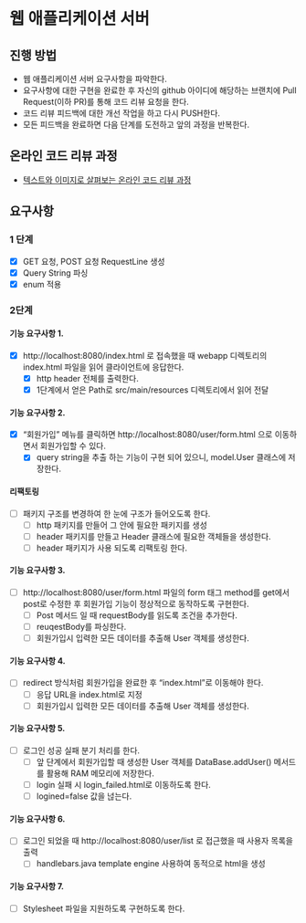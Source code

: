 # 웹 애플리케이션 서버
## 진행 방법
* 웹 애플리케이션 서버 요구사항을 파악한다.
* 요구사항에 대한 구현을 완료한 후 자신의 github 아이디에 해당하는 브랜치에 Pull Request(이하 PR)를 통해 코드 리뷰 요청을 한다.
* 코드 리뷰 피드백에 대한 개선 작업을 하고 다시 PUSH한다.
* 모든 피드백을 완료하면 다음 단계를 도전하고 앞의 과정을 반복한다.

## 온라인 코드 리뷰 과정
* [텍스트와 이미지로 살펴보는 온라인 코드 리뷰 과정](https://github.com/next-step/nextstep-docs/tree/master/codereview)

## 요구사항
### 1 단계
- [x] GET 요청, POST 요청 RequestLine 생성
- [x] Query String 파싱
- [x] enum 적용

### 2단계
#### 기능 요구사항 1. 
- [x] http://localhost:8080/index.html 로 접속했을 때 webapp 디렉토리의 index.html 파일을 읽어 클라이언트에 응답한다.
  - [x] http header 전체를 출력한다.
  - [x] 1단계에서 얻은 Path로 src/main/resources 디렉토리에서 읽어 전달
#### 기능 요구사항 2. 
- [x] “회원가입” 메뉴를 클릭하면 http://localhost:8080/user/form.html 으로 이동하면서 회원가입할 수 있다.
  - [x] query string을 추출 하는 기능이 구현 되어 있으니, model.User 클래스에 저장한다.
#### 리팩토링
- [ ] 패키지 구조를 변경하여 한 눈에 구조가 들어오도록 한다.
  - [ ] http 패키지를 만들어 그 안에 필요한 패키지를 생성
  - [ ] header 패키지를 만들고 Header 클래스에 필요한 객체들을 생성한다.
  - [ ] header 패키지가 사용 되도록 리팩토링 한다.
#### 기능 요구사항 3.
- [ ] http://localhost:8080/user/form.html 파일의 form 태그 method를 get에서 post로 수정한 후 회원가입 기능이 정상적으로 동작하도록 구현한다.
  - [ ] Post 메서드 일 때 requestBody를 읽도록 조건을 추가한다.
  - [ ] reuqestBody를 파싱한다.
  - [ ] 회원가입시 입력한 모든 데이터를 추출해 User 객체를 생성한다.
#### 기능 요구사항 4.
- [ ] redirect 방식처럼 회원가입을 완료한 후 “index.html”로 이동해야 한다.
  - [ ] 응답 URL을 index.html로 지정
  - [ ] 회원가입시 입력한 모든 데이터를 추출해 User 객체를 생성한다.
#### 기능 요구사항 5.
- [ ] 로그인 성공 실패 분기 처리를 한다.
  - [ ] 앞 단계에서 회원가입할 때 생성한 User 객체를 DataBase.addUser() 메서드를 활용해 RAM 메모리에 저장한다.
  - [ ] login 실패 시 login_failed.html로 이동하도록 한다.
  - [ ] logined=false 값을 넎는다.
#### 기능 요구사항 6.
- [ ] 로그인 되었을 때 http://localhost:8080/user/list 로 접근했을 때 사용자 목록을 출력
  - [ ] handlebars.java template engine 사용하여 동적으로 html을 생성
#### 기능 요구사항 7.
- [ ] Stylesheet 파일을 지원하도록 구현하도록 한다.
  